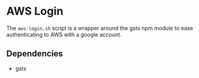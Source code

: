 # AWS Login

The `aws-login.sh` script is a wrapper around the gsts npm module to ease authenticating to AWS with a google account.

## Dependencies
- gsts
